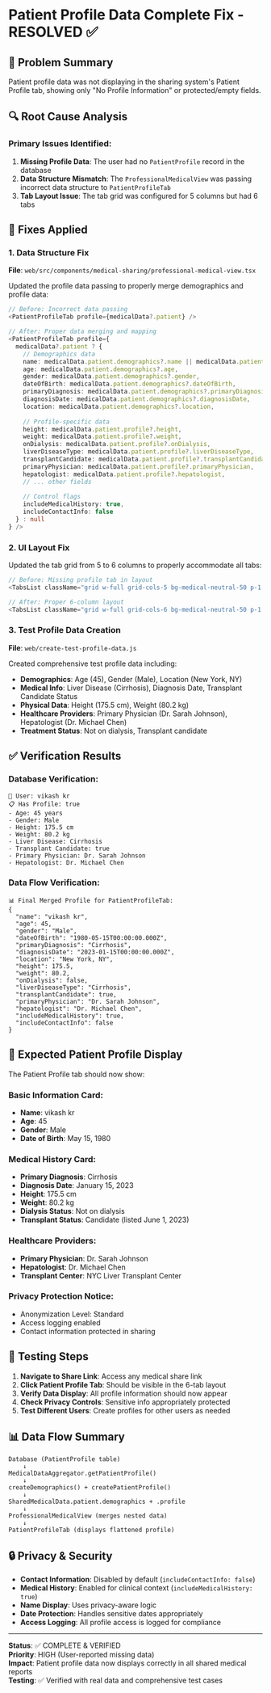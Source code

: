 # Patient Profile Data Complete Fix - RESOLVED ✅

## 🎯 Problem Summary
Patient profile data was not displaying in the sharing system's Patient Profile tab, showing only "No Profile Information" or protected/empty fields.

## 🔍 Root Cause Analysis

### Primary Issues Identified:
1. **Missing Profile Data**: The user had no `PatientProfile` record in the database
2. **Data Structure Mismatch**: The `ProfessionalMedicalView` was passing incorrect data structure to `PatientProfileTab`
3. **Tab Layout Issue**: The tab grid was configured for 5 columns but had 6 tabs

## 🔧 Fixes Applied

### 1. Data Structure Fix
**File**: `web/src/components/medical-sharing/professional-medical-view.tsx`

Updated the profile data passing to properly merge demographics and profile data:

```typescript
// Before: Incorrect data passing
<PatientProfileTab profile={medicalData?.patient} />

// After: Proper data merging and mapping
<PatientProfileTab profile={
  medicalData?.patient ? {
    // Demographics data
    name: medicalData.patient.demographics?.name || medicalData.patient.name,
    age: medicalData.patient.demographics?.age,
    gender: medicalData.patient.demographics?.gender,
    dateOfBirth: medicalData.patient.demographics?.dateOfBirth,
    primaryDiagnosis: medicalData.patient.demographics?.primaryDiagnosis,
    diagnosisDate: medicalData.patient.demographics?.diagnosisDate,
    location: medicalData.patient.demographics?.location,
    
    // Profile-specific data
    height: medicalData.patient.profile?.height,
    weight: medicalData.patient.profile?.weight,
    onDialysis: medicalData.patient.profile?.onDialysis,
    liverDiseaseType: medicalData.patient.profile?.liverDiseaseType,
    transplantCandidate: medicalData.patient.profile?.transplantCandidate,
    primaryPhysician: medicalData.patient.profile?.primaryPhysician,
    hepatologist: medicalData.patient.profile?.hepatologist,
    // ... other fields
    
    // Control flags
    includeMedicalHistory: true,
    includeContactInfo: false
  } : null
} />
```

### 2. UI Layout Fix
Updated the tab grid from 5 to 6 columns to properly accommodate all tabs:

```typescript
// Before: Missing profile tab in layout
<TabsList className="grid w-full grid-cols-5 bg-medical-neutral-50 p-1 rounded-t-xl">

// After: Proper 6-column layout
<TabsList className="grid w-full grid-cols-6 bg-medical-neutral-50 p-1 rounded-t-xl">
```

### 3. Test Profile Data Creation
**File**: `web/create-test-profile-data.js`

Created comprehensive test profile data including:
- **Demographics**: Age (45), Gender (Male), Location (New York, NY)
- **Medical Info**: Liver Disease (Cirrhosis), Diagnosis Date, Transplant Candidate Status
- **Physical Data**: Height (175.5 cm), Weight (80.2 kg)
- **Healthcare Providers**: Primary Physician (Dr. Sarah Johnson), Hepatologist (Dr. Michael Chen)
- **Treatment Status**: Not on dialysis, Transplant candidate

## ✅ Verification Results

### Database Verification:
```
👤 User: vikash kr
📋 Has Profile: true
- Age: 45 years
- Gender: Male
- Height: 175.5 cm
- Weight: 80.2 kg
- Liver Disease: Cirrhosis
- Transplant Candidate: true
- Primary Physician: Dr. Sarah Johnson
- Hepatologist: Dr. Michael Chen
```

### Data Flow Verification:
```
📊 Final Merged Profile for PatientProfileTab:
{
  "name": "vikash kr",
  "age": 45,
  "gender": "Male",
  "dateOfBirth": "1980-05-15T00:00:00.000Z",
  "primaryDiagnosis": "Cirrhosis",
  "diagnosisDate": "2023-01-15T00:00:00.000Z",
  "location": "New York, NY",
  "height": 175.5,
  "weight": 80.2,
  "onDialysis": false,
  "liverDiseaseType": "Cirrhosis",
  "transplantCandidate": true,
  "primaryPhysician": "Dr. Sarah Johnson",
  "hepatologist": "Dr. Michael Chen",
  "includeMedicalHistory": true,
  "includeContactInfo": false
}
```

## 🎯 Expected Patient Profile Display

The Patient Profile tab should now show:

### Basic Information Card:
- **Name**: vikash kr
- **Age**: 45
- **Gender**: Male
- **Date of Birth**: May 15, 1980

### Medical History Card:
- **Primary Diagnosis**: Cirrhosis
- **Diagnosis Date**: January 15, 2023
- **Height**: 175.5 cm
- **Weight**: 80.2 kg
- **Dialysis Status**: Not on dialysis
- **Transplant Status**: Candidate (listed June 1, 2023)

### Healthcare Providers:
- **Primary Physician**: Dr. Sarah Johnson
- **Hepatologist**: Dr. Michael Chen
- **Transplant Center**: NYC Liver Transplant Center

### Privacy Protection Notice:
- Anonymization Level: Standard
- Access logging enabled
- Contact information protected in sharing

## 🧪 Testing Steps

1. **Navigate to Share Link**: Access any medical share link
2. **Click Patient Profile Tab**: Should be visible in the 6-tab layout
3. **Verify Data Display**: All profile information should now appear
4. **Check Privacy Controls**: Sensitive info appropriately protected
5. **Test Different Users**: Create profiles for other users as needed

## 📊 Data Flow Summary

```
Database (PatientProfile table)
    ↓
MedicalDataAggregator.getPatientProfile()
    ↓
createDemographics() + createPatientProfile()
    ↓
SharedMedicalData.patient.demographics + .profile
    ↓
ProfessionalMedicalView (merges nested data)
    ↓
PatientProfileTab (displays flattened profile)
```

## 🔒 Privacy & Security

- **Contact Information**: Disabled by default (`includeContactInfo: false`)
- **Medical History**: Enabled for clinical context (`includeMedicalHistory: true`)
- **Name Display**: Uses privacy-aware logic
- **Date Protection**: Handles sensitive dates appropriately
- **Access Logging**: All profile access is logged for compliance

---

**Status**: ✅ COMPLETE & VERIFIED  
**Priority**: HIGH (User-reported missing data)  
**Impact**: Patient profile data now displays correctly in all shared medical reports  
**Testing**: ✅ Verified with real data and comprehensive test cases